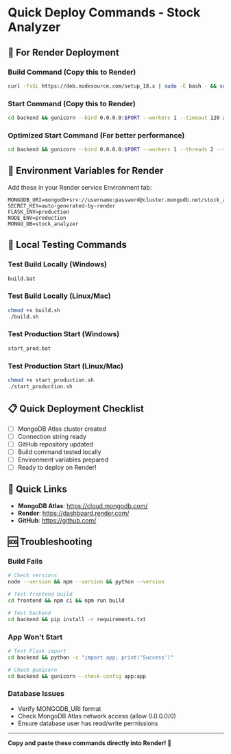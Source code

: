 # Quick Deploy Commands - Stock Analyzer

## 🚀 For Render Deployment

### Build Command (Copy this to Render)
```bash
curl -fsSL https://deb.nodesource.com/setup_18.x | sudo -E bash - && sudo apt-get install -y nodejs && cd frontend && npm ci --only=production && npm run build && cd ../backend && pip install --no-cache-dir -r requirements.txt
```

### Start Command (Copy this to Render)
```bash
cd backend && gunicorn --bind 0.0.0.0:$PORT --workers 1 --timeout 120 app:app
```

### Optimized Start Command (For better performance)
```bash
cd backend && gunicorn --bind 0.0.0.0:$PORT --workers 1 --threads 2 --timeout 120 --worker-class gthread --max-requests 1000 --preload app:app
```

## 🔧 Environment Variables for Render

Add these in your Render service Environment tab:

```
MONGODB_URI=mongodb+srv://username:password@cluster.mongodb.net/stock_analyzer
SECRET_KEY=auto-generated-by-render
FLASK_ENV=production
NODE_ENV=production
MONGO_DB=stock_analyzer
```

## 🧪 Local Testing Commands

### Test Build Locally (Windows)
```cmd
build.bat
```

### Test Build Locally (Linux/Mac)
```bash
chmod +x build.sh
./build.sh
```

### Test Production Start (Windows)
```cmd
start_prod.bat
```

### Test Production Start (Linux/Mac)
```bash
chmod +x start_production.sh
./start_production.sh
```

## 📋 Quick Deployment Checklist

- [ ] MongoDB Atlas cluster created
- [ ] Connection string ready
- [ ] GitHub repository updated
- [ ] Build command tested locally
- [ ] Environment variables prepared
- [ ] Ready to deploy on Render!

## 🔗 Quick Links

- **MongoDB Atlas**: https://cloud.mongodb.com/
- **Render**: https://dashboard.render.com/
- **GitHub**: https://github.com/

## 🆘 Troubleshooting

### Build Fails
```bash
# Check versions
node --version && npm --version && python --version

# Test frontend build
cd frontend && npm ci && npm run build

# Test backend
cd backend && pip install -r requirements.txt
```

### App Won't Start
```bash
# Test Flask import
cd backend && python -c "import app; print('Success')"

# Check gunicorn
cd backend && gunicorn --check-config app:app
```

### Database Issues
- Verify MONGODB_URI format
- Check MongoDB Atlas network access (allow 0.0.0.0/0)
- Ensure database user has read/write permissions

---

**Copy and paste these commands directly into Render! 🚀**
